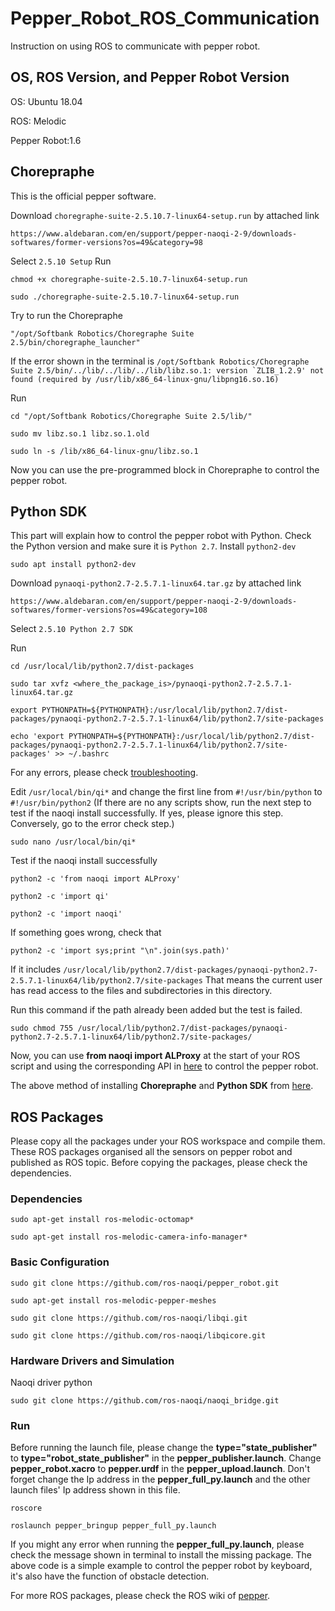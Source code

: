 # Pepper_Robot_ROS_Communication
Instruction on using ROS to communicate with pepper robot.
## OS, ROS Version, and Pepper Robot Version
OS: Ubuntu 18.04

ROS: Melodic

Pepper Robot:1.6
## Chorepraphe
This is the official pepper software.

Download ```choregraphe-suite-2.5.10.7-linux64-setup.run``` by attached link
```
https://www.aldebaran.com/en/support/pepper-naoqi-2-9/downloads-softwares/former-versions?os=49&category=98
```
Select ```2.5.10 Setup```
Run
```
chmod +x choregraphe-suite-2.5.10.7-linux64-setup.run
```
```
sudo ./choregraphe-suite-2.5.10.7-linux64-setup.run
```
Try to run the Chorepraphe
```
"/opt/Softbank Robotics/Choregraphe Suite 2.5/bin/choregraphe_launcher"
```
If the error shown in the terminal is ```/opt/Softbank Robotics/Choregraphe Suite 2.5/bin/../lib/../lib/../lib/libz.so.1: version `ZLIB_1.2.9' not found (required by /usr/lib/x86_64-linux-gnu/libpng16.so.16)```

Run
```
cd "/opt/Softbank Robotics/Choregraphe Suite 2.5/lib/"
```
```
sudo mv libz.so.1 libz.so.1.old
```
```
sudo ln -s /lib/x86_64-linux-gnu/libz.so.1
```
Now you can use the pre-programmed block in Chorepraphe to control the pepper robot.

## Python SDK
This part will explain how to control the pepper robot with Python.
Check the Python version and make sure it is ```Python 2.7```.
Install ```python2-dev```
```
sudo apt install python2-dev
```
Download ```pynaoqi-python2.7-2.5.7.1-linux64.tar.gz``` by attached link
```
https://www.aldebaran.com/en/support/pepper-naoqi-2-9/downloads-softwares/former-versions?os=49&category=108
```
Select ```2.5.10 Python 2.7 SDK```

Run
```
cd /usr/local/lib/python2.7/dist-packages
```
```
sudo tar xvfz <where_the_package_is>/pynaoqi-python2.7-2.5.7.1-linux64.tar.gz
```
```
export PYTHONPATH=${PYTHONPATH}:/usr/local/lib/python2.7/dist-packages/pynaoqi-python2.7-2.5.7.1-linux64/lib/python2.7/site-packages
```
```
echo 'export PYTHONPATH=${PYTHONPATH}:/usr/local/lib/python2.7/dist-packages/pynaoqi-python2.7-2.5.7.1-linux64/lib/python2.7/site-packages' >> ~/.bashrc
```
For any errors, please check [troubleshooting](http://doc.aldebaran.com/2-5/dev/python/tips-and-tricks.html#python-sdk-troubleshooting).

Edit ```/usr/local/bin/qi*``` and change the first line from ```#!/usr/bin/python``` to ```#!/usr/bin/python2``` (If there are no any scripts show, run the next step to test if the naoqi install successfully. If yes, please ignore this step. Conversely, go to the error check step.)
```
sudo nano /usr/local/bin/qi*
```
Test if the naoqi install successfully
```
python2 -c 'from naoqi import ALProxy'
```
```
python2 -c 'import qi'
```
```
python2 -c 'import naoqi'
```
If something goes wrong, check that
```
python2 -c 'import sys;print "\n".join(sys.path)'
```
If it includes ```/usr/local/lib/python2.7/dist-packages/pynaoqi-python2.7-2.5.7.1-linux64/lib/python2.7/site-packages``` That means the current user has read access to the files and subdirectories in this directory. 

Run this command if the path already been added but the test is failed.
```
sudo chmod 755 /usr/local/lib/python2.7/dist-packages/pynaoqi-python2.7-2.5.7.1-linux64/lib/python2.7/site-packages/
```
Now, you can use **from naoqi import ALProxy** at the start of your ROS script and using the corresponding API in [here](http://doc.aldebaran.com/2-5/index_dev_guide.html) to control the pepper robot.

The above method of installing **Chorepraphe** and **Python SDK** from [here](https://nlp.fi.muni.cz/trac/pepper/wiki/InstallationInstructions).
## ROS Packages
Please copy all the packages under your ROS workspace and compile them. These ROS packages organised all the sensors on pepper robot and published as ROS topic. Before copying the packages, please check the dependencies.
### Dependencies
```
sudo apt-get install ros-melodic-octomap*
```
```
sudo apt-get install ros-melodic-camera-info-manager*
```
### Basic Configuration
```
sudo git clone https://github.com/ros-naoqi/pepper_robot.git
```
```
sudo apt-get install ros-melodic-pepper-meshes
```
```
sudo git clone https://github.com/ros-naoqi/libqi.git
```
```
sudo git clone https://github.com/ros-naoqi/libqicore.git
```

### Hardware Drivers and Simulation
Naoqi driver python
```
sudo git clone https://github.com/ros-naoqi/naoqi_bridge.git
```
### Run
Before running the launch file, please change the **type="state_publisher"** to **type="robot_state_publisher"** in the **pepper_publisher.launch**. Change **pepper_robot.xacro** to **pepper.urdf** in the **pepper_upload.launch**. Don't forget change the Ip address in the **pepper_full_py.launch** and the other launch files' Ip address shown in this file.
```
roscore
```
```
roslaunch pepper_bringup pepper_full_py.launch
```
If you might any error when running the **pepper_full_py.launch**, please check the message shown in terminal to install the missing package. The above code is a simple example to control the pepper robot by keyboard, it's also have the function of obstacle detection.

For more ROS packages, please check the ROS wiki of [pepper](https://wiki.ros.org/pepper).
